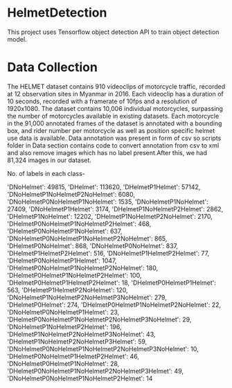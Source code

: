 # HelmetDetection

This project uses Tensorflow object detection API to train object detection model.

# Data Collection

The HELMET dataset contains 910 videoclips of motorcycle traffic, recorded at 12 observation sites in Myanmar in 2016. Each videoclip has a duration of 10 seconds, recorded with a framerate of 10fps and a resolution of 1920x1080. The dataset contains 10,006 individual motorcycles, surpassing the number of motorcycles available in existing datasets. Each motorcycle in the 91,000 annotated frames of the dataset is annotated with a bounding box, and rider number per motorcycle as well as position specific helmet use data is available.
Data annotation was present in form of csv so scripts folder in Data section contains code to convert annotation from csv to xml and also remove images which has no label present.After this, we had 81,324 images in our dataset.

No. of labels in each class-

'DNoHelmet': 49815,
 'DHelmet': 113620,
 'DHelmetP1Helmet': 57142,
 'DNoHelmetP1NoHelmetP2NoHelmet': 6080,
 'DNoHelmetP0NoHelmetP1NoHelmet': 1535,
 'DNoHelmetP1NoHelmet': 27409,
 'DNoHelmetP1Helmet': 3174,
 'DHelmetP1NoHelmetP2Helmet': 2862,
 'DHelmetP1NoHelmet': 12202,
 'DHelmetP1NoHelmetP2NoHelmet': 2170,
 'DHelmetP0NoHelmetP1NoHelmetP2Helmet': 468,
 'DHelmetP0NoHelmetP1NoHelmet': 637,
 'DNoHelmetP0NoHelmetP1NoHelmetP2NoHelmet': 865,
 'DHelmetP0NoHelmet': 868,
 'DNoHelmetP0NoHelmet': 837,
 'DHelmetP1HelmetP2Helmet': 516,
 'DNoHelmetP1HelmetP2Helmet': 77,
 'DHelmetP0NoHelmetP1Helmet': 1047,
 'DHelmetP0NoHelmetP1NoHelmetP2NoHelmet': 180,
 'DHelmetP0HelmetP1NoHelmetP2Helmet': 100,
 'DHelmetP0HelmetP1HelmetP2Helmet': 18,
 'DHelmetP0HelmetP1Helmet': 563,
 'DHelmetP1HelmetP2NoHelmet': 120,
 'DNoHelmetP1NoHelmetP2NoHelmetP3NoHelmet': 279,
 'DHelmetP0Helmet': 274,
 'DHelmetP0HelmetP1NoHelmetP2NoHelmet': 22,
 'DNoHelmetP0NoHelmetP1Helmet': 23,
 'DHelmetP0NoHelmetP1NoHelmetP2NoHelmetP3NoHelmet': 29,
 'DNoHelmetP1NoHelmetP2Helmet': 196,
 'DHelmetP1NoHelmetP2NoHelmetP3NoHelmet': 43,
 'DHelmetP1NoHelmetP2NoHelmetP3Helmet': 59,
 'DNoHelmetP0NoHelmetP1NoHelmetP2NoHelmetP3NoHelmet': 10,
 'DHelmetP0NoHelmetP1HelmetP2Helmet': 46,
 'DNoHelmetP0HelmetP1NoHelmet': 28,
 'DHelmetP0NoHelmetP1NoHelmetP2NoHelmetP3Helmet': 49,
 'DNoHelmetP0NoHelmetP1NoHelmetP2Helmet': 14
